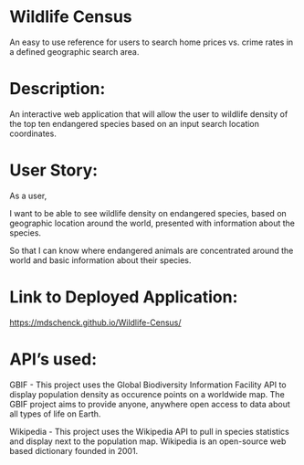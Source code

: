 # Wildlife Census

An easy to use reference for users to search home prices vs. crime rates in a defined geographic search area.

# Description:

An interactive web application that will allow the user to wildlife density of the top ten endangered species based on an input search location coordinates.

# User Story:

As a user,

I want to be able to see wildlife density on endangered species, based on geographic location around the world, presented with information about the species.

So that I can know where endangered animals are concentrated around the world and basic information about their species.

# Link to Deployed Application:

https://mdschenck.github.io/Wildlife-Census/

# API’s used:

GBIF - This project uses the Global Biodiversity Information Facility API to display population density as occurence points on a worldwide map. The GBIF project aims to provide anyone, anywhere open access to data about all types of life on Earth.

Wikipedia - This project uses the Wikipedia API to pull in species statistics and display next to the population map. Wikipedia is an open-source web based dictionary founded in 2001.
